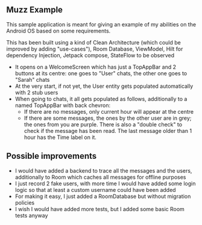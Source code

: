 ## Muzz Example

This sample application is meant for giving an example of my abilities on the Android OS based on some requirements.

This has been built using a kind of Clean Architecture (which could be improved by adding "use-cases"), Room Database, ViewModel, Hilt for dependency Injection, Jetpack compose, StateFlow to be observed

- It opens on a WelcomeScreen which has just a TopAppBar and 2 buttons at its centre: one goes to "User" chats, the other one goes to "Sarah" chats
- At the very start, if not yet, the User entity gets populated automatically with 2 stub users
- When going to chats, it all gets populated as follows, additionally to a named TopAppBar with back chevron:
  - If there are no messages, only current hour will appear at the centre
  - If there are some messages, the ones by the other user are in grey; the ones from you are purple. There is also a "double check" to check if the message has been read. The last message older than 1 hour has the Time label on it.
 
## Possible improvements
- I would have added a backend to trace all the messages and the users, additionally to Room which caches all messages for offline purposes
- I just record 2 fake users, with more time I would have added some login logic so that at least a custom username could have been added
- For making it easy, I just added a RoomDatabase but without migration policies
- I wish I would have added more tests, but I added some basic Room tests anyway
